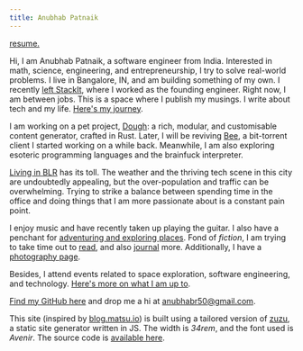 ```yaml
---
title: Anubhab Patnaik
---
```


[<span class="date gray">resume.</span>](/resume.pdf)

Hi, I am Anubhab Patnaik, a software engineer from India. Interested in math, science, engineering, and entrepreneurship, I try to solve real-world problems. I live in Bangalore, IN, and am building something of my own. I recently [left StackIt](https://www.linkedin.com/feed/update/urn:li:activity:7145664348022013952/), where I worked as the founding engineer. Right now, I am between jobs. This is a space where I publish my musings. I write about tech and my life. [Here's my journey](/journey.html).

I am working on a pet project, [Dough](https://github.com/fuzzymfx/dough): a rich, modular, and customisable content generator, crafted in Rust. Later, I will be reviving [Bee](https://github.com/fuzzymfx/b), a bit-torrent client I started working on a while back. Meanwhile, I am also exploring esoteric programming languages and the brainfuck interpreter.

[Living in BLR](https://anubhavp.dev/blog/lifeinametro.html) has its toll. The weather and the thriving tech scene in this city are undoubtedly appealing, but the over-population and traffic can be overwhelming. Trying to strike a balance between spending time in the office and doing things that I am more passionate about is a constant pain point.

I enjoy music and have recently taken up playing the guitar. I also have a penchant for [adventuring and exploring places](https://anubhavp.dev/explored). Fond of *fiction*, I am trying to take time out to [read](https://anubhavp.dev/reading.html), and also [journal](https://anubhavp.dev/blog) more. Additionally, I have a [photography page](https://instagram.com/anubhavclicks). 

Besides, I attend events related to space exploration, software engineering, and technology. [Here's more on what I am up to](/current.html).

[Find my GitHub here](https://github.com/fuzzymfx) and drop me a hi at <anubhabr50@gmail.com>.

This site (inspired by [blog.matsu.io](https://blog.matsu.io)) is built using a tailored version of [zuzu](https://github.com/fuzzymfx/zuzu), a static site generator written in JS. The width is *34rem*, and the font used is *Avenir*. The source code is [available here](https://github.com/fuzzymfx/fuzzymfx.github.io).